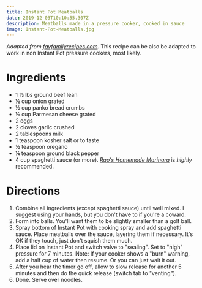 ```yaml
---
title: Instant Pot Meatballs
date: 2019-12-03T10:10:55.307Z
description: Meatballs made in a pressure cooker, cooked in sauce
image: Instant-Pot-Meatballs.jpg
---
```


_Adapted from_ [_favfamilyrecipes.com_](https://www.favfamilyrecipes.com/instant-pot-meatballs/)_._ This recipe can be also be adapted to work in non Instant Pot pressure cookers, most likely. 

# Ingredients

* 1 ½ lbs ground beef lean
* ½ cup onion grated
* ½ cup panko bread crumbs
* ½ cup Parmesan cheese grated
* 2 eggs
* 2 cloves garlic crushed
* 2 tablespoons milk
* 1 teaspoon kosher salt or to taste
* ½ teaspoon oregano
* ¼ teaspoon ground black pepper
* 4 cup spaghetti sauce (or more). [_Rao's Homemade Marinara_](https://www.walmart.com/ip/Rao-s-Homemade-All-Natural-Marinara-Sauce-24-Oz/31008715?wmlspartner=wlpa&selectedSellerId=0&wl13=3208&adid=22222222227020530872&wl0=&wl1=g&wl2=c&wl3=53411985152&wl4=aud-430887228898:pla-111822482192&wl5=9029889&wl6=&wl7=&wl8=&wl9=pla&wl10=8175035&wl11=local&wl12=31008715&veh=sem&gclid=CjwKCAiArJjvBRACEiwA-Wiqq8JAX5Pkbw5dYWdMRB1lgswBs9OW5srm5D_6mmmN3ULOvJHYdTEjtRoCMggQAvD_BwE) is _highly_ recommended. 

# Directions

1. Combine all ingredients (except spaghetti sauce) until well mixed. I suggest using your hands, but you don't have to if you're a coward. 
2. Form into balls. You'll want them to be slightly smaller than a golf ball.
3. Spray bottom of Instant Pot with cooking spray and add spaghetti sauce.
Place meatballs over the sauce, layering them if necessary. It's OK if they touch, just don't squish them much.
4. Place lid on Instant Pot and switch valve to "sealing". Set to "high" pressure for 7 minutes. Note: If your cooker shows a "burn" warning, add a half cup of water then resume. Or you can just wait it out. 
5. After you hear the timer go off, allow to slow release for another 5 minutes and then do the quick release (switch tab to "venting").
6. Done. Serve over noodles. 

